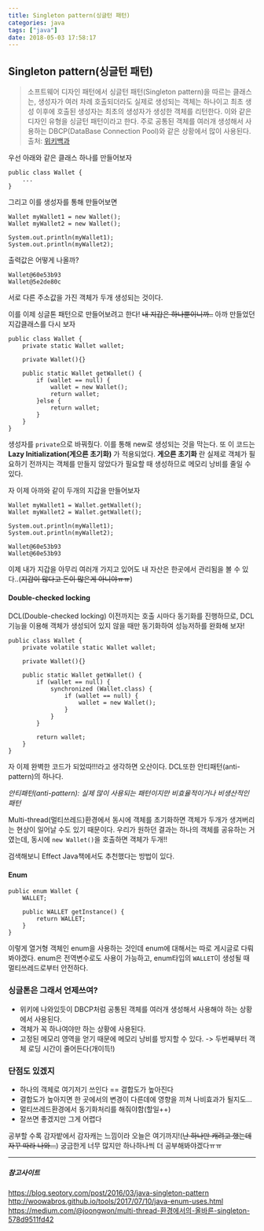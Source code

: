 ```yaml
---
title: Singleton pattern(싱글턴 패턴)
categories: java
tags: ["java"]
date: 2018-05-03 17:58:17
---
```



## Singleton pattern(싱글턴 패턴)
> 소프트웨어 디자인 패턴에서 싱글턴 패턴(Singleton pattern)을 따르는 클래스는, 생성자가 여러 차례 호출되더라도 실제로 생성되는 객체는 하나이고 최초 생성 이후에 호출된 생성자는 최초의 생성자가 생성한 객체를 리턴한다.
이와 같은 디자인 유형을 싱글턴 패턴이라고 한다. 주로 공통된 객체를 여러개 생성해서 사용하는 DBCP(DataBase Connection Pool)와 같은 상황에서 많이 사용된다.
출처: [위키백과]

[위키백과]: https://ko.wikipedia.org/wiki/싱글턴_패턴 "위키백과"


우선 아래와 같은 클래스 하나를 만들어보자
```
public class Wallet {
    ...
}
```

그리고 이를 생성자를 통해 만들어보면
```
Wallet myWallet1 = new Wallet();
Wallet myWallet2 = new Wallet();

System.out.println(myWallet1);
System.out.println(myWallet2);
```
출력값은 어떻게 나올까? 
```
Wallet@60e53b93
Wallet@5e2de80c
```
서로 다른 주소값을 가진 객체가 두개 생성되는 것이다.

이를 이제 싱글톤 패턴으로 만들어보려고 한다! ~~내 지갑은 하나뿐이니까..~~
아까 만들었던 지갑클래스를 다시 보자
```
public class Wallet {
    private static Wallet wallet;
    
    private Wallet(){}

    public static Wallet getWallet() {
        if (wallet == null) {
            wallet = new Wallet();
            return wallet;
        }else {
            return wallet;
        }
    }
}

```
생성자를 `private`으로 바꿔줬다. 이를 통해 new로 생성되는 것을 막는다.
또 이 코드는 **Lazy Initialization(게으른 초기화)** 가 적용되었다. **게으른 초기화** 란 실제로 객체가 필요하기 전까지는 객체를 만들지 않았다가 필요할 때 생성하므로 메모리 낭비를 줄일 수 있다.

자 이제 아까와 같이 두개의 지갑을 만들어보자
```
Wallet myWallet1 = Wallet.getWallet();
Wallet myWallet2 = Wallet.getWallet();

System.out.println(myWallet1);
System.out.println(myWallet2);
```

```
Wallet@60e53b93
Wallet@60e53b93
```
이제 내가 지갑을 아무리 여러개 가지고 있어도 내 자산은 한곳에서 관리됨을 볼 수 있다..(~~지갑이 많다고 돈이 많은게 아니야ㅠㅠ~~)

#### Double-checked locking
DCL(Double-checked locking)
이전까지는 호출 시마다 동기화를 진행하므로, DCL기능을 이용해 객체가 생성되어 있지 않을 때만 동기화하여 성능저하를 완화해 보자!
```
public class Wallet {
    private volatile static Wallet wallet;
    
    private Wallet(){}

    public static Wallet getWallet() {
        if (wallet == null) {
            synchronized (Wallet.class) {
                if (wallet == null) {
                    wallet = new Wallet();
                }
            }
        }
        
        return wallet;
    }
}
```
자 이제 완벽한 코드가 되었따!!!라고 생각하면 오산이다.
DCL또한 안티패턴(anti-pattern)의 하나다.

*안티패턴(anti-pattern): 실제 많이 사용되는 패턴이지만 비효율적이거나 비생산적인 패턴*

Multi-thread(멀티쓰레드)환경에서 동시에 객체를 초기화하면 객체가 두개가 생겨버리는 현상이 일어날 수도 있기 때문이다.
우리가 원하던 결과는 하나의 객체를 공유하는 거였는데, 동시에 `new Wallet()`을 호출하면 객체가 두개!!

검색해보니 Effect Java책에서도 추천했다는 방법이 있다.
#### Enum
```
public enum Wallet {
	WALLET;
	
	public WALLET getInstance() {
		return WALLET;
	}
}
```
이렇게 열거형 객체인 enum을 사용하는 것인데 enum에 대해서는 따로 게시글로 다뤄봐야겠다.
enum은 전역변수로도 사용이 가능하고, enum타입의 `WALLET`이 생성될 때 멀티쓰레드로부터 안전하다.

### 싱글톤은 그래서 언제쓰여?
- 위키에 나와있듯이 DBCP처럼 공통된 객체를 여러개 생성해서 사용해야 하는 상황에서 사용된다.
- 객체가 꼭 하나여야만 하는 상황에 사용된다.
- 고정된 메모리 영역을 얻기 때문에 메모리 낭비를 방지할 수 있다. -> 두번째부터 객체 로딩 시간이 줄어든다(개이득!)

### 단점도 있겠지
- 하나의 객체로 여기저기 쓰인다 == 결합도가 높아진다
- 결합도가 높아지면 한 곳에서의 변경이 다른데에 영향을 끼쳐 나비효과가 될지도...
- 멀티쓰레드환경에서 동기화처리를 해줘야함(할일++)
- 잘쓰면 좋겠지만 그게 어렵다


공부할 수록 감자밭에서 감자캐는 느낌이라 오늘은 여기까지!(~~난 하나만 캐려고 했는데 자꾸 따라 나와...~~)
궁금한게 너무 많지만 하나하나씩 더 공부해봐야겠다ㅠㅠ

***
##### 참고사이트
https://blog.seotory.com/post/2016/03/java-singleton-pattern
http://woowabros.github.io/tools/2017/07/10/java-enum-uses.html
https://medium.com/@joongwon/multi-thread-환경에서의-올바른-singleton-578d9511fd42